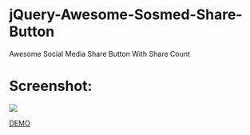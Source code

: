 jQuery-Awesome-Sosmed-Share-Button
==================================

Awesome Social Media Share Button With Share Count

<h1>Screenshot:</h1>
<img src="http://i.imgur.com/4Z01gz9.jpg">

<a href="http://ibacor.com/demo/jquery-awesome-sosmed-share-button/">DEMO</a>
